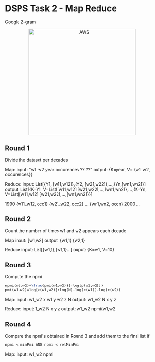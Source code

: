 # DSPS Task 2 - Map Reduce

Google 2-gram

<p align="center">
  <a href="#dsps-task-2---map-reduce"><img src="https://miro.medium.com/max/4000/1*b_al7C5p26tbZG4sy-CWqw.png" width="350" title="AWS" target="_blank"/></a>
</p>

## Round 1

Divide the dataset per decades

Map:
input: "w1_w2 year occurences ?? ??"
output: {K=year, V= {w1_w2, occurences}}

Reduce:
input: List[{Y1, [w11,w12]},{Y2, [w21,w22]},...,{Yn,[wn1,wn2]}]
output: List[{K=Y1, V=List[[w11,w12],[w21,w22],...,[wn1,wn2]},...,{K=Yn, V=List[[w11,w12],[w21,w22],...,[wn1,wn2]}}]

1990 {w11_w12, occ1} {w21_w22, occ2} ... {wn1,wn2, occn}
2000 ...

## Round 2

Count the number of times w1 and w2 appears each decade

Map
input: [w1,w2]
output: {w1,1} {w2,1}

Reduce
input: List[{w1,1},{w1,1}...]
ouput: {K=w1, V=10}

## Round 3

Compute the npmi

```LaTex
npmi(w1,w2)=\frac{pmi(w1,w2)}{-log[p(w1,w2)]}
pmi(w1,w2)=log[c(w1,w2)]+log(N)-log(c(w1))-log(c(w2))
```

Map:
input: w1_w2 x w1 y w2 z N
output: w1_w2 N x y z

Reduce:
input: 1_w2 N x y z
output:	w1_w2 npmi(w1,w2)

## Round 4

Compare the npmi's obtained in Round 3 and add them to the final list if 
```LaTex
npmi < minPmi AND npmi < relMinPmi
```

Map:
input: w1_w2 npmi

